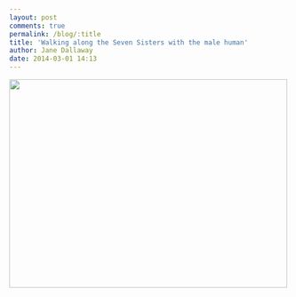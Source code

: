 ```yaml
---
layout: post
comments: true
permalink: /blog/:title
title: 'Walking along the Seven Sisters with the male human'
author: Jane Dallaway
date: 2014-03-01 14:13
---
```


<div><a href="//static.skitters.dallaway.com/tp_IMG_20140301_124439.jpg"><img src="//static.skitters.dallaway.com/tp_thumb_IMG_20140301_124439.jpg" width="500" height="375"/></a></div>


  
      
